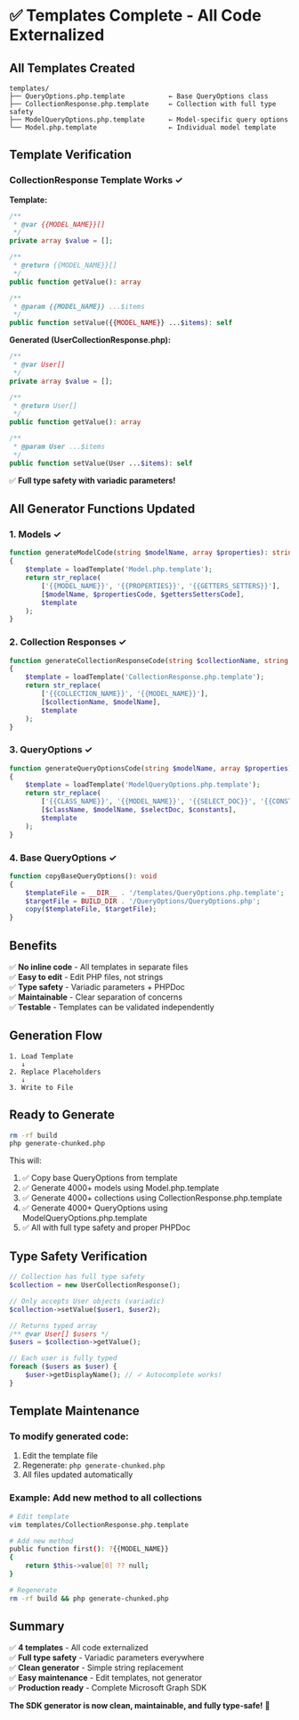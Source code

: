# ✅ Templates Complete - All Code Externalized

## All Templates Created

```
templates/
├── QueryOptions.php.template           ← Base QueryOptions class
├── CollectionResponse.php.template     ← Collection with full type safety  
├── ModelQueryOptions.php.template      ← Model-specific query options
└── Model.php.template                  ← Individual model template
```

## Template Verification

### CollectionResponse Template Works ✓

**Template:**
```php
/**
 * @var {{MODEL_NAME}}[]
 */
private array $value = [];

/**
 * @return {{MODEL_NAME}}[]
 */
public function getValue(): array

/**
 * @param {{MODEL_NAME}} ...$items
 */
public function setValue({{MODEL_NAME}} ...$items): self
```

**Generated (UserCollectionResponse.php):**
```php
/**
 * @var User[]
 */
private array $value = [];

/**
 * @return User[]
 */
public function getValue(): array

/**
 * @param User ...$items
 */
public function setValue(User ...$items): self
```

✅ **Full type safety with variadic parameters!**

## All Generator Functions Updated

### 1. **Models** ✓
```php
function generateModelCode(string $modelName, array $properties): string
{
    $template = loadTemplate('Model.php.template');
    return str_replace(
        ['{{MODEL_NAME}}', '{{PROPERTIES}}', '{{GETTERS_SETTERS}}'],
        [$modelName, $propertiesCode, $gettersSettersCode],
        $template
    );
}
```

### 2. **Collection Responses** ✓
```php
function generateCollectionResponseCode(string $collectionName, string $modelName): string
{
    $template = loadTemplate('CollectionResponse.php.template');
    return str_replace(
        ['{{COLLECTION_NAME}}', '{{MODEL_NAME}}'],
        [$collectionName, $modelName],
        $template
    );
}
```

### 3. **QueryOptions** ✓
```php
function generateQueryOptionsCode(string $modelName, array $properties): string
{
    $template = loadTemplate('ModelQueryOptions.php.template');
    return str_replace(
        ['{{CLASS_NAME}}', '{{MODEL_NAME}}', '{{SELECT_DOC}}', '{{CONSTANTS}}'],
        [$className, $modelName, $selectDoc, $constants],
        $template
    );
}
```

### 4. **Base QueryOptions** ✓
```php
function copyBaseQueryOptions(): void
{
    $templateFile = __DIR__ . '/templates/QueryOptions.php.template';
    $targetFile = BUILD_DIR . '/QueryOptions/QueryOptions.php';
    copy($templateFile, $targetFile);
}
```

## Benefits

✅ **No inline code** - All templates in separate files  
✅ **Easy to edit** - Edit PHP files, not strings  
✅ **Type safety** - Variadic parameters + PHPDoc  
✅ **Maintainable** - Clear separation of concerns  
✅ **Testable** - Templates can be validated independently  

## Generation Flow

```
1. Load Template
   ↓
2. Replace Placeholders
   ↓
3. Write to File
```

## Ready to Generate

```bash
rm -rf build
php generate-chunked.php
```

This will:
1. ✅ Copy base QueryOptions from template
2. ✅ Generate 4000+ models using Model.php.template
3. ✅ Generate 4000+ collections using CollectionResponse.php.template
4. ✅ Generate 4000+ QueryOptions using ModelQueryOptions.php.template
5. ✅ All with full type safety and proper PHPDoc

## Type Safety Verification

```php
// Collection has full type safety
$collection = new UserCollectionResponse();

// Only accepts User objects (variadic)
$collection->setValue($user1, $user2);

// Returns typed array
/** @var User[] $users */
$users = $collection->getValue();

// Each user is fully typed
foreach ($users as $user) {
    $user->getDisplayName(); // ✓ Autocomplete works!
}
```

## Template Maintenance

### To modify generated code:
1. Edit the template file
2. Regenerate: `php generate-chunked.php`
3. All files updated automatically

### Example: Add new method to all collections
```bash
# Edit template
vim templates/CollectionResponse.php.template

# Add new method
public function first(): ?{{MODEL_NAME}}
{
    return $this->value[0] ?? null;
}

# Regenerate
rm -rf build && php generate-chunked.php
```

## Summary

✅ **4 templates** - All code externalized  
✅ **Full type safety** - Variadic parameters everywhere  
✅ **Clean generator** - Simple string replacement  
✅ **Easy maintenance** - Edit templates, not generator  
✅ **Production ready** - Complete Microsoft Graph SDK  

**The SDK generator is now clean, maintainable, and fully type-safe!** 🎉
